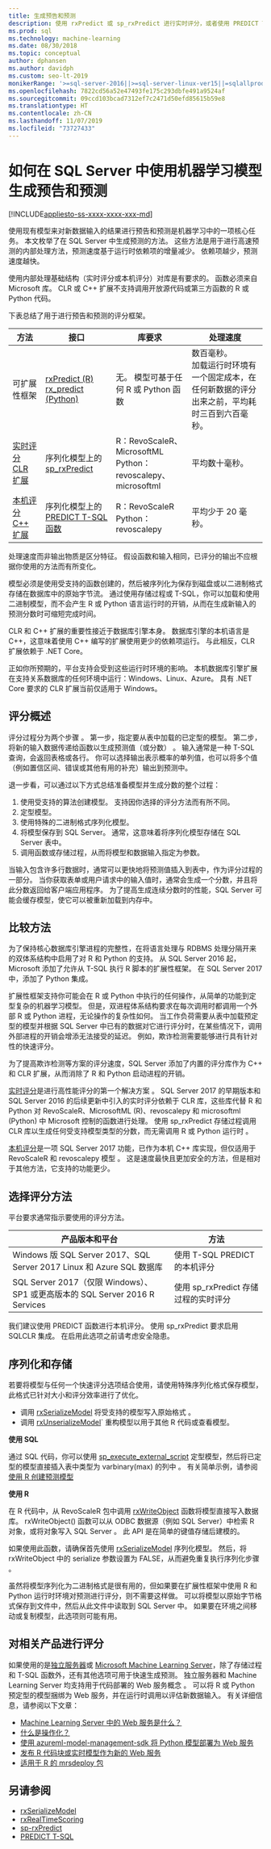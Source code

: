 ```yaml
---
title: 生成预告和预测
description: 使用 rxPredict 或 sp_rxPredict 进行实时评分，或者使用 PREDICT T-SQL 进行本机评分以在 SQL Server 机器学习中使用 R 和 Python 进行预告和预测。
ms.prod: sql
ms.technology: machine-learning
ms.date: 08/30/2018
ms.topic: conceptual
author: dphansen
ms.author: davidph
ms.custom: seo-lt-2019
monikerRange: '>=sql-server-2016||>=sql-server-linux-ver15||=sqlallproducts-allversions'
ms.openlocfilehash: 7822cd56a52e47493fe175c293dbfe491a9524af
ms.sourcegitcommit: 09ccd103bcad7312ef7c2471d50efd85615b59e8
ms.translationtype: HT
ms.contentlocale: zh-CN
ms.lasthandoff: 11/07/2019
ms.locfileid: "73727433"
---
```

# <a name="how-to-generate-forecasts-and-predictions-using-machine-learning-models-in-sql-server"></a>如何在 SQL Server 中使用机器学习模型生成预告和预测
[!INCLUDE[appliesto-ss-xxxx-xxxx-xxx-md](../../includes/appliesto-ss-xxxx-xxxx-xxx-md.md)]

使用现有模型来对新数据输入的结果进行预告和预测是机器学习中的一项核心任务。 本文枚举了在 SQL Server 中生成预测的方法。 这些方法是用于进行高速预测的内部处理方法，预测速度基于运行时依赖项的增量减少。 依赖项越少，预测速度越快。

使用内部处理基础结构（实时评分或本机评分）对库是有要求的。 函数必须来自 Microsoft 库。 CLR 或 C++ 扩展不支持调用开放源代码或第三方函数的 R 或 Python 代码。

下表总结了用于进行预告和预测的评分框架。 

| 方法           | 接口         | 库要求 | 处理速度 |
|-----------------------|-------------------|----------------------|----------------------|
| 可扩展性框架 | [rxPredict (R)](https://docs.microsoft.com/machine-learning-server/r-reference/revoscaler/rxpredict) <br/>[rx_predict (Python)](https://docs.microsoft.com/machine-learning-server/python-reference/revoscalepy/rx-predict) | 无。 模型可基于任何 R 或 Python 函数 | 数百毫秒。 <br/>加载运行时环境有一个固定成本，在任何新数据的评分出来之前，平均耗时三百到六百毫秒。 |
| [实时评分 CLR 扩展](../real-time-scoring.md) | 序列化模型上的 [sp_rxPredict](https://docs.microsoft.com//sql/relational-databases/system-stored-procedures/sp-rxpredict-transact-sql) | R：RevoScaleR、MicrosoftML <br/>Python：revoscalepy、microsoftml | 平均数十毫秒。 |
| [本机评分 C++ 扩展](../sql-native-scoring.md) | 序列化模型上的 [PREDICT T-SQL 函数](https://docs.microsoft.com/sql/t-sql/queries/predict-transact-sql) | R：RevoScaleR <br/>Python：revoscalepy | 平均少于 20 毫秒。 | 

处理速度而非输出物质是区分特征。 假设函数和输入相同，已评分的输出不应根据你使用的方法而有所变化。

模型必须是使用受支持的函数创建的，然后被序列化为保存到磁盘或以二进制格式存储在数据库中的原始字节流。 通过使用存储过程或 T-SQL，你可以加载和使用二进制模型，而不会产生 R 或 Python 语言运行时的开销，从而在生成新输入的预测分数时可缩短完成时间。

CLR 和 C++ 扩展的重要性接近于数据库引擎本身。 数据库引擎的本机语言是 C++，这意味着使用 C++ 编写的扩展使用更少的依赖项运行。 与此相反，CLR 扩展依赖于 .NET Core。 

正如你所预期的，平台支持会受到这些运行时环境的影响。 本机数据库引擎扩展在支持关系数据库的任何环境中运行：Windows、Linux、Azure。 具有 .NET Core 要求的 CLR 扩展当前仅适用于 Windows。

## <a name="scoring-overview"></a>评分概述

评分过程分为两个步骤  。 第一步，指定要从表中加载的已定型的模型。 第二步，将新的输入数据传递给函数以生成预测值（或分数）  。 输入通常是一种 T-SQL 查询，会返回表格或各行。 你可以选择输出表示概率的单列值，也可以将多个值（例如置信区间、错误或其他有用的补充）输出到预测中。

退一步看，可以通过以下方式总结准备模型并生成分数的整个过程：

1. 使用受支持的算法创建模型。 支持因你选择的评分方法而有所不同。
2. 定型模型。
3. 使用特殊的二进制格式序列化模型。
3. 将模型保存到 SQL Server。 通常，这意味着将序列化模型存储在 SQL Server 表中。
4. 调用函数或存储过程，从而将模型和数据输入指定为参数。

当输入包含许多行数据时，通常可以更快地将预测值插入到表中，作为评分过程的一部分。 当你获取表单或用户请求中的输入值时，通常会生成一个分数，并且将此分数返回给客户端应用程序。 为了提高生成连续分数时的性能，SQL Server 可能会缓存模型，使它可以被重新加载到内存中。

## <a name="compare-methods"></a>比较方法

为了保持核心数据库引擎进程的完整性，在将语言处理与 RDBMS 处理分隔开来的双体系结构中启用了对 R 和 Python 的支持。 从 SQL Server 2016 起，Microsoft 添加了允许从 T-SQL 执行 R 脚本的扩展性框架。 在 SQL Server 2017 中，添加了 Python 集成。 

扩展性框架支持你可能会在 R 或 Python 中执行的任何操作，从简单的功能到定型复杂的机器学习模型。 但是，双进程体系结构要求在每次调用时都调用一个外部 R 或 Python 进程，无论操作的复杂性如何。 当工作负荷需要从表中加载预定型的模型并根据 SQL Server 中已有的数据对它进行评分时，在某些情况下，调用外部进程的开销会增添无法接受的延迟。 例如，欺诈检测需要能够进行具有针对性的快速评分。

为了提高欺诈检测等方案的评分速度，SQL Server 添加了内置的评分库作为 C++ 和 CLR 扩展，从而消除了 R 和 Python 启动进程的开销。

[实时评分](../real-time-scoring.md)是进行高性能评分的第一个解决方案  。 SQL Server 2017 的早期版本和 SQL Server 2016 的后续更新中引入的实时评分依赖于 CLR 库，这些库代替 R 和 Python 对 RevoScaleR、MicrosoftML (R)、revoscalepy 和 microsoftml (Python) 中 Microsoft 控制的函数进行处理。 使用 sp_rxPredict 存储过程调用 CLR 库以生成任何受支持模型类型的分数，而无需调用 R 或 Python 运行时  。

[本机评分](../sql-native-scoring.md)是一项 SQL Server 2017 功能，已作为本机 C++ 库实现，但仅适用于 RevoScaleR 和 revoscalepy 模型  。 这是速度最快且更加安全的方法，但是相对于其他方法，它支持的功能更少。

## <a name="choose-a-scoring-method"></a>选择评分方法

平台要求通常指示要使用的评分方法。

| 产品版本和平台 | 方法 |
|------------------------------|-------------|
| Windows 版 SQL Server 2017、SQL Server 2017 Linux 和 Azure SQL 数据库 | 使用 T-SQL PREDICT 的本机评分  |
| SQL Server 2017（仅限 Windows）、SP1 或更高版本的 SQL Server 2016 R Services | 使用 sp\_rxPredict 存储过程的实时评分  |

我们建议使用 PREDICT 函数进行本机评分。 使用 sp\_rxPredict 要求启用 SQLCLR 集成。 在启用此选项之前请考虑安全隐患。

## <a name="serialization-and-storage"></a>序列化和存储

若要将模型与任何一个快速评分选项结合使用，请使用特殊序列化格式保存模型，此格式已针对大小和评分效率进行了优化。

+ 调用 [rxSerializeModel](https://docs.microsoft.com/r-server/r-reference/revoscaler/rxserializemodel) 将受支持的模型写入原始格式  。
+ 调用 [rxUnserializeModel](https://docs.microsoft.com/r-server/r-reference/revoscaler/rxserializemodel)` 重构模型以用于其他 R 代码或查看模型。

**使用 SQL**

通过 SQL 代码，你可以使用 [sp_execute_external_script](https://docs.microsoft.com//sql/relational-databases/system-stored-procedures/sp-execute-external-script-transact-sql) 定型模型，然后将已定型的模型直接插入表中类型为 varbinary(max) 的列中  。 有关简单示例，请参阅[使用 R 创建预测模型](../tutorials/quickstart-r-train-score-model.md)

**使用 R**

在 R 代码中，从 RevoScaleR 包中调用 [rxWriteObject](https://docs.microsoft.com/machine-learning-server/r-reference/revoscaler/rxwriteobject) 函数将模型直接写入数据库。 rxWriteObject() 函数可以从 ODBC 数据源（例如 SQL Server）中检索 R 对象，或将对象写入 SQL Server  。 此 API 是在简单的键值存储后建模的。
  
如果使用此函数，请确保首先使用 [rxSerializeModel](https://docs.microsoft.com/r-server/r-reference/revoscaler/rxserializemodel) 序列化模型。 然后，将 rxWriteObject 中的 serialize 参数设置为 FALSE，从而避免重复执行序列化步骤   。

虽然将模型序列化为二进制格式是很有用的，但如果要在扩展性框架中使用 R 和 Python 运行时环境对预测进行评分，则不需要这样做。 可以将模型以原始字节格式保存到文件中，然后从此文件中读取到 SQL Server 中。 如果要在环境之间移动或复制模型，此选项则可能有用。

## <a name="scoring-in-related-products"></a>对相关产品进行评分

如果使用的是[独立服务器](r-server-standalone.md)或 [Microsoft Machine Learning Server](https://docs.microsoft.com/machine-learning-server/what-is-machine-learning-server)，除了存储过程和 T-SQL 函数外，还有其他选项可用于快速生成预测。 独立服务器和 Machine Learning Server 均支持用于代码部署的 Web 服务概念  。 可以将 R 或 Python 预定型的模型捆绑为 Web 服务，并在运行时调用以评估新数据输入。 有关详细信息，请参阅以下文章：

+ [Machine Learning Server 中的 Web 服务是什么？](https://docs.microsoft.com/machine-learning-server/operationalize/concept-what-are-web-services)
+ [什么是操作化？](https://docs.microsoft.com/machine-learning-server/what-is-operationalization)
+ [使用 azureml-model-management-sdk 将 Python 模型部署为 Web 服务](https://docs.microsoft.com/machine-learning-server/operationalize/python/quickstart-deploy-python-web-service)
+ [发布 R 代码块或实时模型作为新的 Web 服务](https://docs.microsoft.com/machine-learning-server/r-reference/mrsdeploy/publishservice)
+ [适用于 R 的 mrsdeploy 包](https://docs.microsoft.com/machine-learning-server/r-reference/mrsdeploy/mrsdeploy-package)


## <a name="see-also"></a>另请参阅

+ [rxSerializeModel](https://docs.microsoft.com/machine-learning-server/r-reference/revoscaler/rxserializemodel)  
+ [rxRealTimeScoring](https://docs.microsoft.com/machine-learning-server/r-reference/revoscaler/rxrealtimescoring)
+ [sp-rxPredict](https://docs.microsoft.com/sql/relational-databases/system-stored-procedures/sp-rxpredict-transact-sql)
+ [PREDICT T-SQL](https://docs.microsoft.com/sql/t-sql/queries/predict-transact-sql)